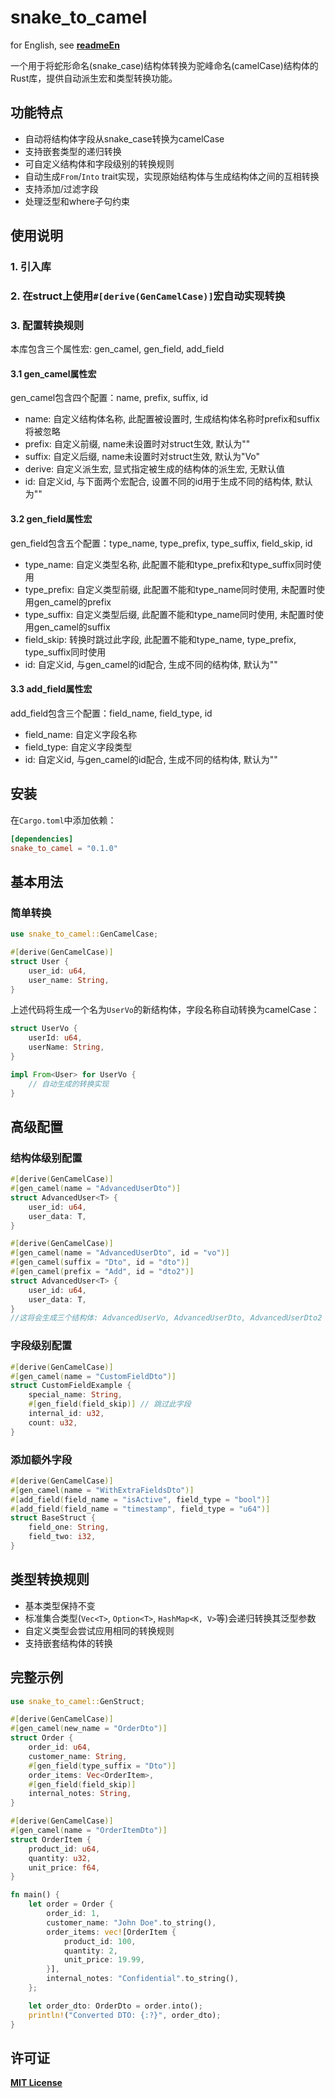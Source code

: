 # snake_to_camel
for English, see **[readmeEn](readmeEn.md)**

一个用于将蛇形命名(snake_case)结构体转换为驼峰命名(camelCase)结构体的Rust库，提供自动派生宏和类型转换功能。

## 功能特点
- 自动将结构体字段从snake_case转换为camelCase
- 支持嵌套类型的递归转换
- 可自定义结构体和字段级别的转换规则
- 自动生成`From`/`Into` trait实现，实现原始结构体与生成结构体之间的互相转换
- 支持添加/过滤字段
- 处理泛型和where子句约束

## 使用说明
### 1. 引入库
### 2. 在struct上使用`#[derive(GenCamelCase)]`宏自动实现转换
### 3. 配置转换规则
本库包含三个属性宏: gen_camel, gen_field, add_field
#### 3.1 gen_camel属性宏
gen_camel包含四个配置：name, prefix, suffix, id
 - name: 自定义结构体名称, 此配置被设置时, 生成结构体名称时prefix和suffix将被忽略
 - prefix: 自定义前缀, name未设置时对struct生效, 默认为""
 - suffix: 自定义后缀, name未设置时对struct生效, 默认为"Vo"
 - derive: 自定义派生宏, 显式指定被生成的结构体的派生宏, 无默认值
 - id: 自定义id, 与下面两个宏配合, 设置不同的id用于生成不同的结构体, 默认为""
#### 3.2 gen_field属性宏
gen_field包含五个配置：type_name, type_prefix, type_suffix, field_skip, id
 - type_name: 自定义类型名称, 此配置不能和type_prefix和type_suffix同时使用
 - type_prefix: 自定义类型前缀, 此配置不能和type_name同时使用, 未配置时使用gen_camel的prefix
 - type_suffix: 自定义类型后缀, 此配置不能和type_name同时使用, 未配置时使用gen_camel的suffix
 - field_skip: 转换时跳过此字段, 此配置不能和type_name, type_prefix, type_suffix同时使用
 - id: 自定义id, 与gen_camel的id配合, 生成不同的结构体, 默认为""
#### 3.3 add_field属性宏
add_field包含三个配置：field_name, field_type, id
 - field_name: 自定义字段名称
 - field_type: 自定义字段类型
 - id: 自定义id, 与gen_camel的id配合, 生成不同的结构体, 默认为""

## 安装
在`Cargo.toml`中添加依赖：
```toml
[dependencies]
snake_to_camel = "0.1.0"
```

## 基本用法

### 简单转换
```rust
use snake_to_camel::GenCamelCase;

#[derive(GenCamelCase)]
struct User {
    user_id: u64,
    user_name: String,
}
```

上述代码将生成一个名为`UserVo`的新结构体，字段名称自动转换为camelCase：
```rust
struct UserVo {
    userId: u64,
    userName: String,
}

impl From<User> for UserVo {
    // 自动生成的转换实现
}
```

## 高级配置

### 结构体级别配置
```rust
#[derive(GenCamelCase)]
#[gen_camel(name = "AdvancedUserDto")]
struct AdvancedUser<T> {
    user_id: u64,
    user_data: T,
}
```

```rust
#[derive(GenCamelCase)]
#[gen_camel(name = "AdvancedUserDto", id = "vo")]
#[gen_camel(suffix = "Dto", id = "dto")]
#[gen_camel(prefix = "Add", id = "dto2")]
struct AdvancedUser<T> {
    user_id: u64,
    user_data: T,
}
//这将会生成三个结构体: AdvancedUserVo, AdvancedUserDto, AdvancedUserDto2
```

### 字段级别配置
```rust
#[derive(GenCamelCase)]
#[gen_camel(name = "CustomFieldDto")]
struct CustomFieldExample {
    special_name: String,
    #[gen_field(field_skip)] // 跳过此字段
    internal_id: u32,
    count: u32,
}
```

### 添加额外字段
```rust
#[derive(GenCamelCase)]
#[gen_camel(name = "WithExtraFieldsDto")]
#[add_field(field_name = "isActive", field_type = "bool")]
#[add_field(field_name = "timestamp", field_type = "u64")]
struct BaseStruct {
    field_one: String,
    field_two: i32,
}
```

## 类型转换规则
- 基本类型保持不变
- 标准集合类型(`Vec<T>`, `Option<T>`, `HashMap<K, V>`等)会递归转换其泛型参数
- 自定义类型会尝试应用相同的转换规则
- 支持嵌套结构体的转换

## 完整示例
```rust
use snake_to_camel::GenStruct;

#[derive(GenCamelCase)]
#[gen_camel(new_name = "OrderDto")]
struct Order {
    order_id: u64,
    customer_name: String,
    #[gen_field(type_suffix = "Dto")]
    order_items: Vec<OrderItem>,
    #[gen_field(field_skip)]
    internal_notes: String,
}

#[derive(GenCamelCase)]
#[gen_camel(name = "OrderItemDto")]
struct OrderItem {
    product_id: u64,
    quantity: u32,
    unit_price: f64,
}

fn main() {
    let order = Order {
        order_id: 1,
        customer_name: "John Doe".to_string(),
        order_items: vec![OrderItem {
            product_id: 100,
            quantity: 2,
            unit_price: 19.99,
        }],
        internal_notes: "Confidential".to_string(),
    };

    let order_dto: OrderDto = order.into();
    println!("Converted DTO: {:?}", order_dto);
}
```

## 许可证
**[MIT License](license)**